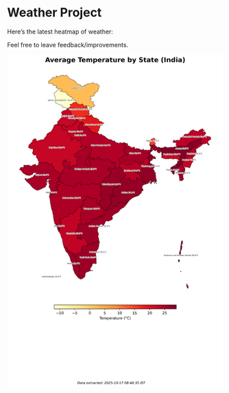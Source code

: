 # Weather Project

Here’s the latest heatmap of weather:

Feel free to leave feedback/improvements.

![India Heatmap](docs/assets/india_heatmap.png?v=F1B3AD)
